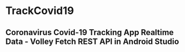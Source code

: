 # TrackCovid19
## Coronavirus Covid-19 Tracking App Realtime Data - Volley Fetch REST API in Android Studio
